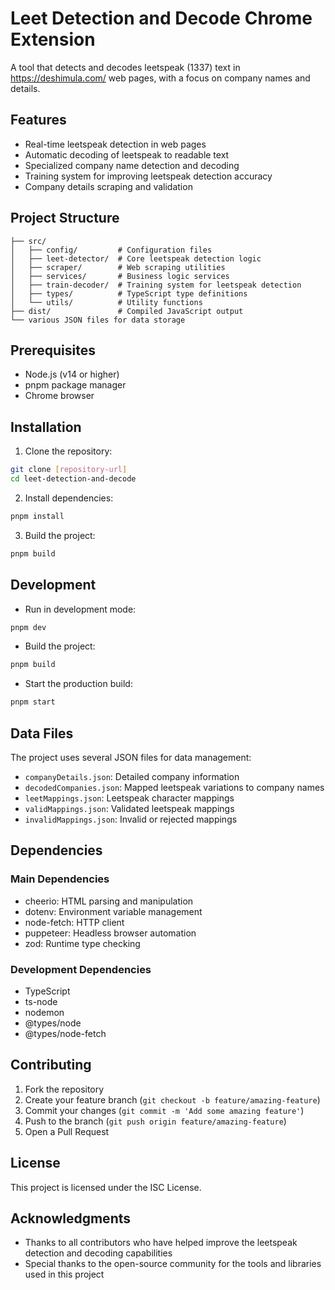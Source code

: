 # Leet Detection and Decode Chrome Extension

A tool that detects and decodes leetspeak (1337) text in https://deshimula.com/ web pages, with a focus on company names and details.

## Features

- Real-time leetspeak detection in web pages
- Automatic decoding of leetspeak to readable text
- Specialized company name detection and decoding
- Training system for improving leetspeak detection accuracy
- Company details scraping and validation

## Project Structure

```
├── src/
│   ├── config/         # Configuration files
│   ├── leet-detector/  # Core leetspeak detection logic
│   ├── scraper/        # Web scraping utilities
│   ├── services/       # Business logic services
│   ├── train-decoder/  # Training system for leetspeak detection
│   ├── types/          # TypeScript type definitions
│   └── utils/          # Utility functions
├── dist/               # Compiled JavaScript output
└── various JSON files for data storage
```

## Prerequisites

- Node.js (v14 or higher)
- pnpm package manager
- Chrome browser

## Installation

1. Clone the repository:
```bash
git clone [repository-url]
cd leet-detection-and-decode
```

2. Install dependencies:
```bash
pnpm install
```

3. Build the project:
```bash
pnpm build
```

## Development

- Run in development mode:
```bash
pnpm dev
```

- Build the project:
```bash
pnpm build
```

- Start the production build:
```bash
pnpm start
```

## Data Files

The project uses several JSON files for data management:
- `companyDetails.json`: Detailed company information
- `decodedCompanies.json`: Mapped leetspeak variations to company names
- `leetMappings.json`: Leetspeak character mappings
- `validMappings.json`: Validated leetspeak mappings
- `invalidMappings.json`: Invalid or rejected mappings

## Dependencies

### Main Dependencies
- cheerio: HTML parsing and manipulation
- dotenv: Environment variable management
- node-fetch: HTTP client
- puppeteer: Headless browser automation
- zod: Runtime type checking

### Development Dependencies
- TypeScript
- ts-node
- nodemon
- @types/node
- @types/node-fetch

## Contributing

1. Fork the repository
2. Create your feature branch (`git checkout -b feature/amazing-feature`)
3. Commit your changes (`git commit -m 'Add some amazing feature'`)
4. Push to the branch (`git push origin feature/amazing-feature`)
5. Open a Pull Request

## License

This project is licensed under the ISC License.

## Acknowledgments

- Thanks to all contributors who have helped improve the leetspeak detection and decoding capabilities
- Special thanks to the open-source community for the tools and libraries used in this project 